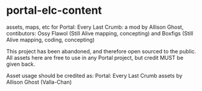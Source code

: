 # portal-elc-content
 assets, maps, etc for Portal: Every Last Crumb: a mod by Allison Ghost, contibutors: Ossy Flawol (Still Alive mapping, concepting) and Boxfigs (Still Alive mapping, coding, concepting)

This project has been abandoned, and therefore open sourced to the public.
All assets here are free to use in any Portal project, but credit MUST be given back.

Asset usage should be credited as:
Portal: Every Last Crumb assets by Allison Ghost (Valla-Chan)
